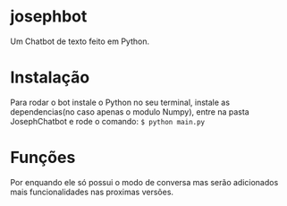 # josephbot

Um Chatbot de texto feito em Python.

# Instalação

Para rodar o bot instale o Python no seu terminal, instale as dependencias(no caso apenas o modulo Numpy), entre na pasta JosephChatbot e rode o comando:
```$ python main.py```

# Funções

Por enquando ele só possui o modo de conversa mas serão adicionados mais funcionalidades nas proximas versões.
